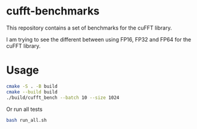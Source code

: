 # cufft-benchmarks

This repository contains a set of benchmarks for the cuFFT library. 

I am trying to see the different between using FP16, FP32 and FP64 for the cuFFT library.

# Usage


```bash
cmake -S . -B build
cmake --build build
./build/cufft_bench --batch 10 --size 1024
```

Or run all tests

```bash
bash run_all.sh
```